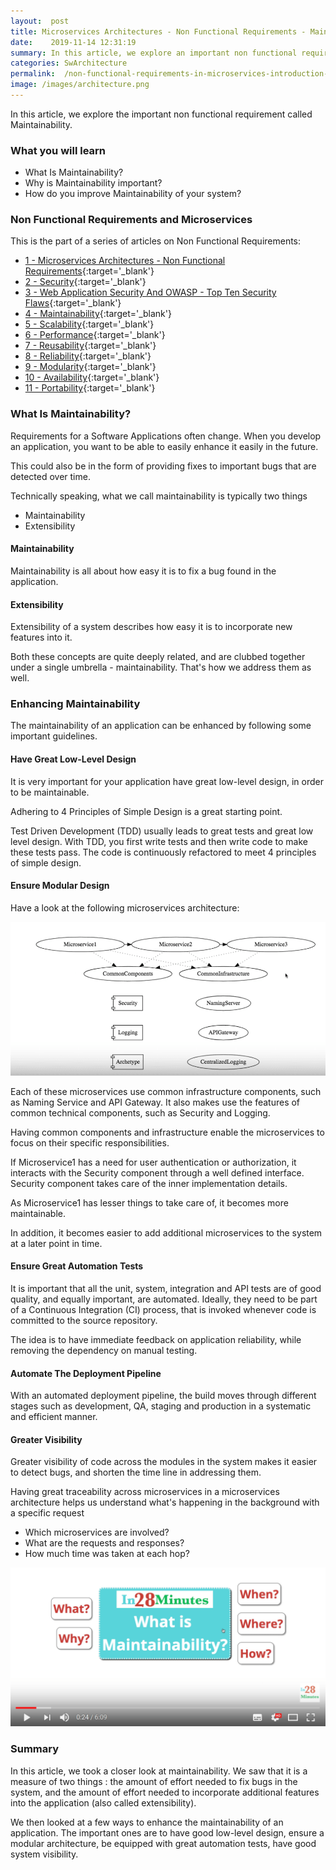 ```yaml
---
layout:  post
title: Microservices Architectures - Non Functional Requirements - Maintainability
date:    2019-11-14 12:31:19
summary: In this article, we explore an important non functional requirement called Maintainability. 
categories: SwArchitecture
permalink:  /non-functional-requirements-in-microservices-introduction-to-Maintainability
image: /images/architecture.png
---
```


In this article, we explore the important non functional requirement called Maintainability. 

### What you will learn
- What Is Maintainability?
- Why is Maintainability important?
- How do you improve Maintainability of your system?



### Non Functional Requirements and Microservices

This is the part of a series of articles on Non Functional Requirements:

- [1 - Microservices Architectures - Non Functional Requirements](/non-functional-requirements-in-microservices-architectures){:target='_blank'}
- [2 - Security](/non-functional-requirements-in-microservices-introduction-to-Security){:target='_blank'}
- [3 - Web Application Security And OWASP - Top Ten Security Flaws](/web-application-security-owasp-top-ten){:target='_blank'}
- [4 - Maintainability](/non-functional-requirements-in-microservices-introduction-to-Maintainability){:target='_blank'}
- [5 - Scalability](/non-functional-requirements-in-microservices-introduction-to-Scalability){:target='_blank'}
- [6 - Performance](/non-functional-requirements-in-microservices-introduction-to-performance){:target='_blank'}
- [7 - Reusability](/non-functional-requirements-in-microservices-introduction-to-Reusability){:target='_blank'}
- [8 - Reliability](/non-functional-requirements-in-microservices-introduction-to-Reliability){:target='_blank'}
- [9 - Modularity](/modularity-non-functional-requirement-in-microservices){:target='_blank'}
- [10 - Availability](/availability-non-functional-requirement-in-microservices){:target='_blank'}
- [11 - Portability](/non-functional-requirements-in-microservices-introduction-to-portability){:target='_blank'}


### What Is Maintainability?

Requirements for a Software Applications often change. When you develop an application, you want to be able to easily enhance it easily in the future. 

This could also be in the form of providing fixes to important bugs that are detected over time. 

Technically speaking, what we call maintainability is typically two things 
- Maintainability 
- Extensibility

#### Maintainability

Maintainability is all about how easy it is to fix a bug found in the application. 

#### Extensibility

Extensibility of a system describes how easy it is to incorporate new features into it.  

Both these concepts are quite deeply related, and are clubbed together under a single umbrella - maintainability. That's how we address them as well.

### Enhancing Maintainability

The maintainability of an application can be enhanced by following some important guidelines.

#### Have Great Low-Level Design

It is very important for your application have great low-level design, in order to be maintainable. 

Adhering to 4 Principles of Simple Design is a great starting point. 

Test Driven Development (TDD) usually leads to great tests and great low level design. With TDD, you first write tests and then write code to make these tests pass. The code is continuously refactored to meet 4 principles of simple design.

#### Ensure Modular Design

Have a look at the following microservices architecture:

![image info](/images/Capture-033-02.png)

Each of these microservices use common infrastructure components, such as Naming Service and API Gateway. It also makes use the features of common technical components, such as Security and Logging. 

Having common components and infrastructure enable the microservices to focus on their specific responsibilities. 

If Microservice1 has a need for user authentication or authorization, it interacts with the Security component through a well defined interface. Security component takes care of the inner implementation details.

As Microservice1 has lesser things to take care of, it becomes more maintainable. 

In addition, it becomes easier to add additional microservices to the system at a later point in time.

#### Ensure Great Automation Tests

It is important that all the unit, system, integration and API tests are of good quality, and equally important, are automated. Ideally, they need to be part of a Continuous Integration (CI) process, that is invoked whenever code is committed to the source repository. 

The idea is to have immediate feedback on application reliability, while removing the dependency on manual testing.  

#### Automate The Deployment Pipeline

With an automated deployment pipeline, the build moves through different stages such as development, QA, staging and production in a systematic and efficient manner.

#### Greater Visibility

Greater visibility of code across the modules in the system makes it easier to detect bugs, and shorten the time line in addressing them. 

Having great traceability across microservices in a microservices architecture helps us understand what's happening in the background with a specific request
- Which microservices are involved?
- What are the requests and responses?
- How much time was taken at each hop?

[![image info](/images/Capture-033-01.png)](https://www.youtube.com/watch?v=q89zx2VOOvY)

### Summary

In this article, we took a closer look at maintainability. We saw that it is a measure of two things : the amount of effort needed to fix bugs in the system, and the amount of effort needed to incorporate additional features into the application (also called extensibility). 

We then looked at a few ways to enhance the maintainability of an application. The important ones are to have good low-level design, ensure a modular architecture, be equipped with great automation tests, have good system visibility.

